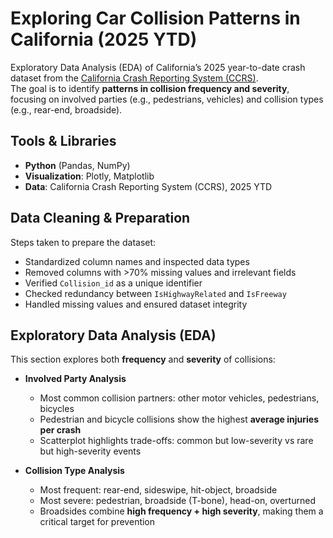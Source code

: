 # Exploring Car Collision Patterns in California (2025 YTD)
Exploratory Data Analysis (EDA) of California’s 2025 year-to-date crash dataset from the [California Crash Reporting System (CCRS)](https://data.ca.gov/dataset/ccrs).  
The goal is to identify **patterns in collision frequency and severity**, focusing on involved parties (e.g., pedestrians, vehicles) and collision types (e.g., rear-end, broadside).  


## Tools & Libraries
- **Python** (Pandas, NumPy)  
- **Visualization**: Plotly, Matplotlib  
- **Data**: California Crash Reporting System (CCRS), 2025 YTD  


## Data Cleaning & Preparation
Steps taken to prepare the dataset:
- Standardized column names and inspected data types
- Removed columns with >70% missing values and irrelevant fields
- Verified `Collision_id` as a unique identifier
- Checked redundancy between `IsHighwayRelated` and `IsFreeway`
- Handled missing values and ensured dataset integrity


## Exploratory Data Analysis (EDA)
This section explores both **frequency** and **severity** of collisions:

- **Involved Party Analysis**  
  - Most common collision partners: other motor vehicles, pedestrians, bicycles  
  - Pedestrian and bicycle collisions show the highest **average injuries per crash**  
  - Scatterplot highlights trade-offs: common but low-severity vs rare but high-severity events  

- **Collision Type Analysis**  
  - Most frequent: rear-end, sideswipe, hit-object, broadside  
  - Most severe: pedestrian, broadside (T-bone), head-on, overturned  
  - Broadsides combine **high frequency + high severity**, making them a critical target for prevention  
